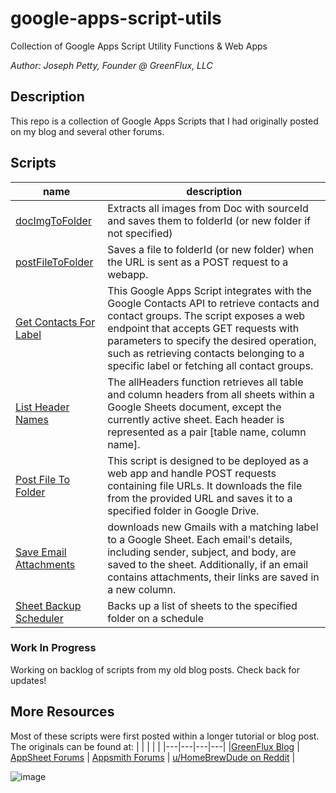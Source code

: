 # google-apps-script-utils
Collection of Google Apps Script Utility Functions & Web Apps

*Author: Joseph Petty, Founder @ GreenFlux, LLC*

## Description
This repo is a collection of Google Apps Scripts that I had originally posted on my blog and several other forums. 

## Scripts
|name|description|
|----|-----------|
|[docImgToFolder](scripts/Doc%20Images%20to%20Folder/docImgToFolder.js) | Extracts all images from Doc with sourceId and saves them to folderId (or new folder if not specified)|
|[postFileToFolder](https://github.com/GreenFluxLLC/google-apps-script-utils/tree/main/scripts/Post%20File%20to%20Folder) | Saves a file to folderId (or new folder) when the URL is sent as a POST request to a webapp.|
|[Get Contacts For Label](https://github.com/GreenFluxLLC/google-apps-script-utils/tree/main/scripts/Get%20Contacts%20For%20Label)|This Google Apps Script integrates with the Google Contacts API to retrieve contacts and contact groups. The script exposes a web endpoint that accepts GET requests with parameters to specify the desired operation, such as retrieving contacts belonging to a specific label or fetching all contact groups.|
|[List Header Names](https://github.com/GreenFluxLLC/google-apps-script-utils/tree/main/scripts/List%20Header%20Names)|The allHeaders function retrieves all table and column headers from all sheets within a Google Sheets document, except the currently active sheet. Each header is represented as a pair [table name, column name].|
|[Post File To Folder](https://github.com/GreenFluxLLC/google-apps-script-utils/tree/main/scripts/Post%20File%20to%20Folder)|This script is designed to be deployed as a web app and handle POST requests containing file URLs. It downloads the file from the provided URL and saves it to a specified folder in Google Drive.|
|[Save Email Attachments](https://github.com/GreenFluxLLC/google-apps-script-utils/tree/main/scripts/Save%20Email%20Attachments)|downloads new Gmails with a matching label to a Google Sheet. Each email's details, including sender, subject, and body, are saved to the sheet. Additionally, if an email contains attachments, their links are saved in a new column.|
|[Sheet Backup Scheduler](https://github.com/GreenFluxLLC/google-apps-script-utils/tree/main/scripts/Sheet%20Backup%20Scheduler)|Backs up a list of sheets to the specified folder on a schedule|

### Work In Progress
Working on backlog of scripts from my old blog posts. Check back for updates! 

## More Resources
Most of these scripts were first posted within a longer tutorial or blog post. The originals can be found at:
|   |   |   |   |
|---|---|---|---|
|[GreenFlux Blog](https://blog.greenflux.us/) | [AppSheet Forums](https://www.googlecloudcommunity.com/gc/forums/searchpage/tab/message?filter=location,authorId&q=script&noSynonym=false&location=category:appsheet&author_id=312288&collapse_discussion=true) | [Appsmith Forums](https://community.appsmith.com/tag/google-apps-script) | [u/HomeBrewDude on Reddit](https://www.reddit.com/user/HomeBrewDude/) |


![image](https://github.com/GreenFluxLLC/google-apps-script-utils/assets/24459976/c14013a0-cb7a-4843-8913-f82e86e9e167)

